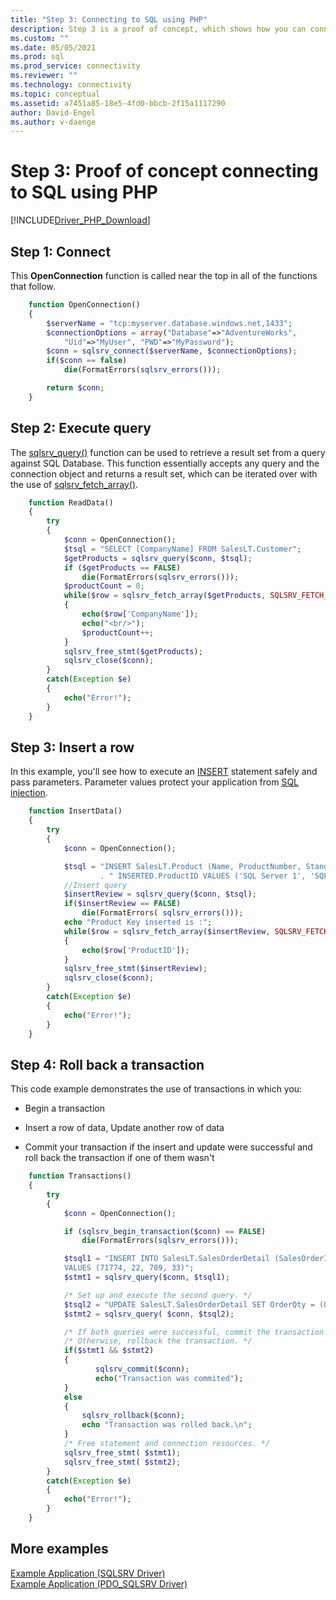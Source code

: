 ```yaml
---
title: "Step 3: Connecting to SQL using PHP"
description: Step 3 is a proof of concept, which shows how you can connect to SQL Server using PHP. The basic examples demonstrate selecting and inserting data.
ms.custom: ""
ms.date: 05/05/2021
ms.prod: sql
ms.prod_service: connectivity
ms.reviewer: ""
ms.technology: connectivity
ms.topic: conceptual
ms.assetid: a7451a85-18e5-4fd0-bbcb-2f15a1117290
author: David-Engel
ms.author: v-daenge
---
```

# Step 3: Proof of concept connecting to SQL using PHP

[!INCLUDE[Driver_PHP_Download](../../includes/driver_php_download.md)]

## Step 1: Connect

This **OpenConnection** function is called near the top in all of the functions that follow.

```php
    function OpenConnection()
    {
        $serverName = "tcp:myserver.database.windows.net,1433";
        $connectionOptions = array("Database"=>"AdventureWorks",
            "Uid"=>"MyUser", "PWD"=>"MyPassword");
        $conn = sqlsrv_connect($serverName, $connectionOptions);
        if($conn == false)
            die(FormatErrors(sqlsrv_errors()));

        return $conn;
    }
```

## Step 2:  Execute query

The [sqlsrv_query()](https://php.net/manual/en/function.sqlsrv-query.php) function can be used to retrieve a result set from a query against SQL Database. This function essentially accepts any query and the connection object and returns a result set, which can be iterated over with the use of [sqlsrv_fetch_array()](https://php.net/manual/en/function.sqlsrv-fetch-array.php).

```php
    function ReadData()
    {
        try
        {
            $conn = OpenConnection();
            $tsql = "SELECT [CompanyName] FROM SalesLT.Customer";
            $getProducts = sqlsrv_query($conn, $tsql);
            if ($getProducts == FALSE)
                die(FormatErrors(sqlsrv_errors()));
            $productCount = 0;
            while($row = sqlsrv_fetch_array($getProducts, SQLSRV_FETCH_ASSOC))
            {
                echo($row['CompanyName']);
                echo("<br/>");
                $productCount++;
            }
            sqlsrv_free_stmt($getProducts);
            sqlsrv_close($conn);
        }
        catch(Exception $e)
        {
            echo("Error!");
        }
    }
```

## Step 3:  Insert a row

In this example, you'll see how to execute an [INSERT](../../t-sql/statements/insert-transact-sql.md) statement safely and pass parameters. Parameter values protect your application from [SQL injection](../../relational-databases/tables/primary-and-foreign-key-constraints.md).

```php
    function InsertData()
    {
        try
        {
            $conn = OpenConnection();

            $tsql = "INSERT SalesLT.Product (Name, ProductNumber, StandardCost, ListPrice, SellStartDate) OUTPUT"
                    . " INSERTED.ProductID VALUES ('SQL Server 1', 'SQL Server 2', 0, 0, getdate())";
            //Insert query
            $insertReview = sqlsrv_query($conn, $tsql);
            if($insertReview == FALSE)
                die(FormatErrors( sqlsrv_errors()));
            echo "Product Key inserted is :";
            while($row = sqlsrv_fetch_array($insertReview, SQLSRV_FETCH_ASSOC))
            {
                echo($row['ProductID']);
            }
            sqlsrv_free_stmt($insertReview);
            sqlsrv_close($conn);
        }
        catch(Exception $e)
        {
            echo("Error!");
        }
    }
```

## Step 4:  Roll back a transaction

This code example demonstrates the use of transactions in which you:

- Begin a transaction


- Insert a row of data, Update another row of data


- Commit your transaction if the insert and update were successful and roll back the transaction if one of them wasn't


```php
    function Transactions()
    {
        try
        {
            $conn = OpenConnection();

            if (sqlsrv_begin_transaction($conn) == FALSE)
                die(FormatErrors(sqlsrv_errors()));

            $tsql1 = "INSERT INTO SalesLT.SalesOrderDetail (SalesOrderID,OrderQty,ProductID,UnitPrice)
            VALUES (71774, 22, 709, 33)";
            $stmt1 = sqlsrv_query($conn, $tsql1);

            /* Set up and execute the second query. */
            $tsql2 = "UPDATE SalesLT.SalesOrderDetail SET OrderQty = (OrderQty + 1) WHERE ProductID = 709";
            $stmt2 = sqlsrv_query( $conn, $tsql2);

            /* If both queries were successful, commit the transaction. */
            /* Otherwise, rollback the transaction. */
            if($stmt1 && $stmt2)
            {
                   sqlsrv_commit($conn);
                   echo("Transaction was commited");
            }
            else
            {
                sqlsrv_rollback($conn);
                echo "Transaction was rolled back.\n";
            }
            /* Free statement and connection resources. */
            sqlsrv_free_stmt( $stmt1);
            sqlsrv_free_stmt( $stmt2);
        }
        catch(Exception $e)
        {
            echo("Error!");
        }
    }
```

## More examples

[Example Application (SQLSRV Driver)](example-application-sqlsrv-driver.md)  
[Example Application (PDO_SQLSRV Driver)](example-application-pdo-sqlsrv-driver.md)  
